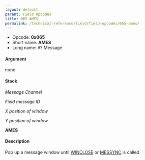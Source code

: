 ```yaml
---
layout: default
parent: Field Opcodes
title: 065_AMES
permalink: /technical-reference/field/field-opcodes/065-ames/
---
```


-   Opcode: **0x065**
-   Short name: **AMES**
-   Long name: A? Message

#### Argument

none

#### Stack

  
*Message Channel*

*Field message ID*

*X position of window*

*Y position of window*

**AMES**

#### Description

Pop up a message window until [WINCLOSE](FF8/Field/Script/Opcodes/04C_WINCLOSE "wikilink") or [MESSYNC](048_MESSYNC) is called.
